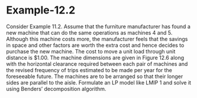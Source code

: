 # Example-12.2

Consider Example 11.2. Assume that the furniture manufacturer has found a new machine that can do the same operations as machines 4 and 5. Although this machine costs more, the manufacturer feels that the savings in space and other factors are worth the extra cost and hence decides to purchase the new machine. The cost to move a unit load through unit distance is $1.00. The machine dimensions are given in Figure 12.6 along with the horizontal clearance required between each pair of machines and the revised frequency of trips estimated to be made per year for the foreseeable future. The machines are to be arranged so that their longer sides are parallel to the aisle. Formulate an LP model like LMIP 1 and solve it using Benders’ decomposition algorithm.
